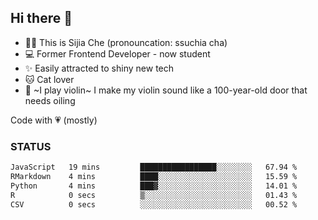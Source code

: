 ## Hi there 👋

- 🙋‍♀️ This is Sijia Che (pronouncation: ssuchia cha)
- 💻 Former Frontend Developer - now student
- ✨ Easily attracted to shiny new tech
- 🐱 Cat lover
- 🌟 ~I play violin~ I make my violin sound like a 100-year-old door that needs oiling

Code with 💗 (mostly)

### STATUS
<!--START_SECTION:waka-->

```txt
JavaScript   19 mins         █████████████████░░░░░░░░   67.94 %
RMarkdown    4 mins          ████░░░░░░░░░░░░░░░░░░░░░   15.59 %
Python       4 mins          ███▓░░░░░░░░░░░░░░░░░░░░░   14.01 %
R            0 secs          ▒░░░░░░░░░░░░░░░░░░░░░░░░   01.43 %
CSV          0 secs          ░░░░░░░░░░░░░░░░░░░░░░░░░   00.52 %
```

<!--END_SECTION:waka-->
